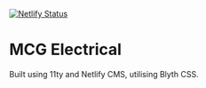 [![Netlify Status](https://api.netlify.com/api/v1/badges/862b66c0-7c8e-44d3-b880-fcd1a9bdc976/deploy-status)](https://app.netlify.com/sites/keen-marzipan-96f7b5/deploys)

# MCG Electrical

Built using 11ty and Netlify CMS, utilising Blyth CSS.